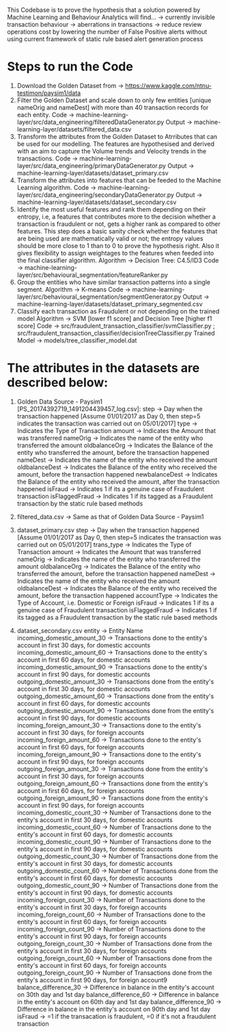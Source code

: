 This Codebase is to prove the hypothesis that a solution powered by Machine Learning and Behaviour Analytics will find…
-> currently invisible transaction behaviour
-> aberrations in transactions
-> reduce review operations cost by lowering the number of False Positive alerts 
without using current framework of static rule based alert generation process

# Steps to run the Code
1. Download the Golden Dataset from -> https://www.kaggle.com/ntnu-testimon/paysim1/data
2. Filter the Golden Dataset and scale down to only few entities [unique nameOrig and nameDest] with more than 40 transaction records for each entity.
Code -> machine-learning-layer/src/data_engineering/filteredDataGenerator.py
Output -> machine-learning-layer/datasets/filtered_data.csv
3. Transform the attributes from the Golden Dataset to Atrributes that can be used for our modelling. The features are hypothesised and derived with an aim to capture the Volume trends and Velocity trends in the transactions.
Code -> machine-learning-layer/src/data_engineering/primaryDataGenerator.py
Output -> machine-learning-layer/datasets/dataset_primary.csv
4. Transform the attributes into features that can be feeded to the Machine Learning algorithm.
Code -> machine-learning-layer/src/data_engineering/secondaryDataGenerator.py
Output -> machine-learning-layer/datasets/dataset_secondary.csv
5. Identify the most useful features and rank them depending on their entropy, i.e, a features that contributes more to the decision whether a transaction is fraudulent or not, gets a higher rank as compared to other features. This step does a basic sanity check whether the features that are being used are mathematically valid or not; the entropy values should be more close to 1 than to 0 to prove the hypothesis right. Also it gives flexibility to assign weightages to the features when feeded into the final classifier algorithm.
Algorithm -> Decision Tree: C4.5/ID3
Code -> machine-learning-layer/src/behavioural_segmentation/featureRanker.py
6. Group the entities who have similar transaction patterns into a single segment. 
Algorithm -> K-means
Code -> machine-learning-layer/src/behavioural_segmentation/segmentGenerator.py
Output -> machine-learning-layer/datasets/dataset_primary_segmented.csv
7. Classify each transaction as Fraudulent or not depending on the trained model
Algorithm -> SVM [lower f1 score] and Decision Tree [higher f1 score]
Code -> src/fraudulent_transaction_classifier/svmClassifier.py ; src/fraudulent_transaction_classifier/decisionTreeClassifier.py
Trained Model -> models/tree_classifier_model.dat


# The attributes in the datasets are described below: 
1. Golden Data Source - Paysim1 [PS_20174392719_1491204439457_log.csv]:
step -> Day when the transaction happened [Assume 01/01/2017 as Day 0, then step=5 indicates the transaction was carried out on 05/01/2017]
type -> Indicates the Type of Transaction
amount -> Indicates the Amount that was transferred
nameOrig -> Indicates the name of the entity who transferred the amount
oldbalanceOrg -> Indicates the Balance of the entity who transferred the amount, before the transaction happened
nameDest -> Indicates the name of the entity who received the amount
oldbalanceDest -> Indicates the Balance of the entity who received the amount, before the transaction happened
newbalanceDest -> Indicates the Balance of the entity who received the amount, after the transaction happened
isFraud -> Indicates 1 if its a genuine case of Fraudulent transaction
isFlaggedFraud -> Indicates 1 if its tagged as a Fraudulent transaction by the static rule based methods

2. filtered_data.csv
-> Same as that of Golden Data Source - Paysim1

3. dataset_primary.csv
step -> Day when the transaction happened [Assume 01/01/2017 as Day 0, then step=5 indicates the transaction was carried out on 05/01/2017]
trans_type -> Indicates the Type of Transaction
amount -> Indicates the Amount that was transferred
nameOrig -> Indicates the name of the entity who transferred the amount
oldbalanceOrg -> Indicates the Balance of the entity who transferred the amount, before the transaction happened
nameDest -> Indicates the name of the entity who received the amount
oldbalanceDest -> Indicates the Balance of the entity who received the amount, before the transaction happened
accountType -> Indicates the Type of Account, i.e. Domestic or Foreign
isFraud -> Indicates 1 if its a genuine case of Fraudulent transaction
isFlaggedFraud -> Indicates 1 if its tagged as a Fraudulent transaction by the static rule based methods

4. dataset_secondary.csv
entity -> Entity Name
incoming_domestic_amount_30 -> Transactions done to the entity's account in first 30 days, for domestic accounts
incoming_domestic_amount_60 -> Transactions done to the entity's account in first 60 days, for domestic accounts
incoming_domestic_amount_90 -> Transactions done to the entity's account in first 90 days, for domestic accounts
outgoing_domestic_amount_30 -> Transactions done from the entity's account in first 30 days, for domestic accounts
outgoing_domestic_amount_60 -> Transactions done from the entity's account in first 60 days, for domestic accounts
outgoing_domestic_amount_90 -> Transactions done from the entity's account in first 90 days, for domestic accounts
incoming_foreign_amount_30 -> Transactions done to the entity's account in first 30 days, for foreign accounts
incoming_foreign_amount_60 -> Transactions done to the entity's account in first 60 days, for foreign accounts
incoming_foreign_amount_90 -> Transactions done to the entity's account in first 90 days, for foreign accounts
outgoing_foreign_amount_30 -> Transactions done from the entity's account in first 30 days, for foreign accounts
outgoing_foreign_amount_60 -> Transactions done from the entity's account in first 60 days, for foreign accounts
outgoing_foreign_amount_90 -> Transactions done from the entity's account in first 90 days, for foreign accounts
incoming_domestic_count_30 -> Number of Transactions done to the entity's account in first 30 days, for domestic accounts
incoming_domestic_count_60 -> Number of Transactions done to the entity's account in first 60 days, for domestic accounts
incoming_domestic_count_90 -> Number of Transactions done to the entity's account in first 90 days, for domestic accounts
outgoing_domestic_count_30 -> Number of Transactions done from the entity's account in first 30 days, for domestic accounts
outgoing_domestic_count_60 -> Number of Transactions done from the entity's account in first 60 days, for domestic accounts
outgoing_domestic_count_90 -> Number of Transactions done from the entity's account in first 90 days, for domestic accounts
incoming_foreign_count_30 -> Number of Transactions done to the entity's account in first 30 days, for foreign accounts
incoming_foreign_count_60 -> Number of Transactions done to the entity's account in first 60 days, for foreign accounts
incoming_foreign_count_90 -> Number of Transactions done to the entity's account in first 90 days, for foreign accounts
outgoing_foreign_count_30 -> Number of Transactions done from the entity's account in first 30 days, for foreign accounts
outgoing_foreign_count_60 -> Number of Transactions done from the entity's account in first 60 days, for foreign accounts
outgoing_foreign_count_90 -> Number of Transactions done from the entity's account in first 90 days, for foreign account9
balance_difference_30 -> Difference in balance in the entity's account on 30th day and 1st day
balance_difference_60 -> Difference in balance in the entity's account on 60th day and 1st day
balance_difference_90 -> Difference in balance in the entity's account on 90th day and 1st day
isFraud -> =1 if the transacation is fraudulent, =0 if it's not a fraudulent transaction
